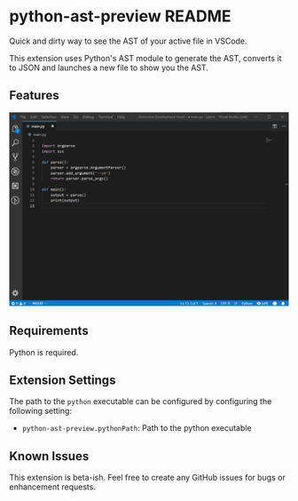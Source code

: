 # python-ast-preview README

Quick and dirty way to see the AST of your active file in VSCode.

This extension uses Python's AST module to generate the AST, 
converts it to JSON and launches a new file to show you the AST.

## Features

![Demo Gif](demo.gif)


## Requirements

Python is required.

## Extension Settings

The path to the `python` executable can be configured by configuring the following setting:

* `python-ast-preview.pythonPath`: Path to the python executable

## Known Issues

This extension is beta-ish. Feel free to create any GitHub issues for bugs or 
enhancement requests.
